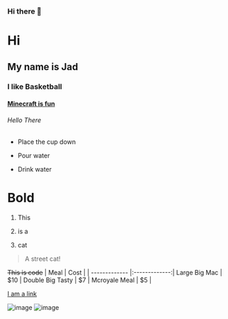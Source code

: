 ### Hi there 👋

# Hi
## My name is Jad
### I like Basketball
#### [Minecraft is fun](https://education.minecraft.net/en-us)
###### *Hello There* 
- Place the cup down

- Pour water

- Drink water


# **Bold**
1. This

2. is a

3. cat
> A street cat!

~~This is code~~
   | Meal           | Cost  |
| ------------- |:-------------:| 
   Large Big Mac    |   $10 |
Double Big Tasty    |   $7  |
   Mcroyale Meal    |   $5  |
   
   [I am a link](https://www.youtube.com/watch?v=eBGIQ7ZuuiU&ab_channel=YouGotRickRolled)

![image](https://i.natgeofe.com/n/548467d8-c5f1-4551-9f58-6817a8d2c45e/NationalGeographic_2572187_square.jpg)
![image](https://hips.hearstapps.com/hmg-prod.s3.amazonaws.com/images/dog-puppy-on-garden-royalty-free-image-1586966191.jpg?crop=0.752xw:1.00xh;0.175xw,0&resize=1200:*)




<!--
**jadmusharbash/jadmusharbash** is a ✨ _special_ ✨ repository because its `README.md` (this file) appears on your GitHub profile.

Here are some ideas to get you started:

- 🔭 I’m currently working on ...
- 🌱 I’m currently learning ...
- 👯 I’m looking to collaborate on ...
- 🤔 I’m looking for help with ...
- 💬 Ask me about ...
- 📫 How to reach me: ...
- 😄 Pronouns: ...
- ⚡ Fun fact: ...
-->
